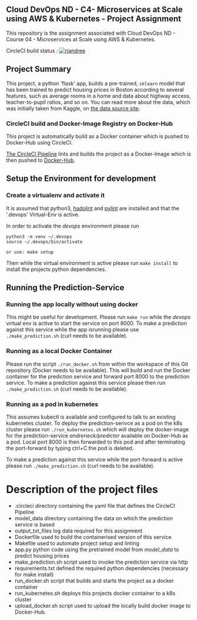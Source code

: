 ## Cloud DevOps ND - C4- Microservices at Scale using AWS & Kubernetes - Project Assignment

This repository is the assignment associated with Cloud DevOps ND - Course 04 - Microservices at Scale using AWS & Kubernetes.

CircleCI build status : [![riandree](https://circleci.com/gh/riandree/DevOps_Microservices.svg?style=svg)](https://app.circleci.com/pipelines/github/riandree/DevOps_Microservices)

## Project Summary

This project, a python 'flask' app, builds a pre-trained, `sklearn` model that has been trained to predict housing prices in Boston according to several features, such as average rooms in a home and data about highway access, teacher-to-pupil ratios, and so on. You can read more about the data, which was initially taken from Kaggle, on [the data source site](https://www.kaggle.com/c/boston-housing). 

### CircleCI build and Docker-Image Registry on Docker-Hub

This project is automatically build as a Docker container which is pushed to Docker-Hub using CircleCI.

 [The CircleCI Pipeline](https://app.circleci.com/pipelines/github/riandree/DevOps_Microservices) lints and builds the project as a Docker-Image which is then pushed to [Docker-Hub](https://hub.docker.com/repository/docker/andrerieck/predictor).

## Setup the Environment for development

### Create a virtualenv and activate it

It is assumed that python3, [hadolint](https://github.com/hadolint/hadolint) and [pylint](https://www.pylint.org/) are installed and that the '.devops' Virtual-Env is active.

In order to activate the *devops* environment please run

    python3 -m venv ~/.devops
    source ~/.devops/bin/activate
    
    or use: make setup

Then while the virtual environment is active please run `make install` to install the projects python dependencies.

## Running the Prediction-Service

### Running the app locally without using docker

This might be useful for development. Please run `make run` while the *devops* virtual env is active to start the service on port 8000.
To make a prediction against this service while the app isrunning please use `./make_prediction.sh` (curl needs to be available).

### Running as a local Docker Container 

Please run the script `./run_docker.sh` from within the workspace of this Git repository (Docker needs to be available).
This will build and run the Docker container for the prediction service and forward port 8000 to the prediction service.
To make a prediction against this service please then run `./make_prediction.sh` (curl needs to be available).

### Running as a pod in kubernetes

This assumes kubectl is available and configured to talk to an existing kubernetes cluster.
To deploy the prediction-serivce as a pod on the k8s cluster please run `./run_kubernetes.sh`
which will deploy the docker-image for the prediction-service *andrerieck/predictor* available on Docker-Hub 
as a pod. Local port 8000 is then forwarded to this pod and after terminating the port-forward by typing
ctrl+C the pod is deleted.

To make a prediction against this service while the port-forward is active please run `./make_prediction.sh` (curl needs to be available).

# Description of the project files

- .circleci directory containing the yaml file that defines the CircleCI Pipeline
-	model_data directory containing the data on which the prediction service is based
- output_txt_files log data required for this assignment
- Dockerfile used to build the containerised version of this service
-	Makefile used to automate project setup and linting
-	app.py python code using the pretrained model from *model_data* to predict housing prices
- make_prediction.sh script used to invoke the prediction service via http
-	requirements.txt defined the required python dependencies (necessary for make install)
-	run_docker.sh script that builds and starts the project as a docker container
-	run_kubernetes.sh deploys this projects docker container to a k8s cluster
- upload_docker.sh script used to upload the locally build docker image to Docker-Hub.
